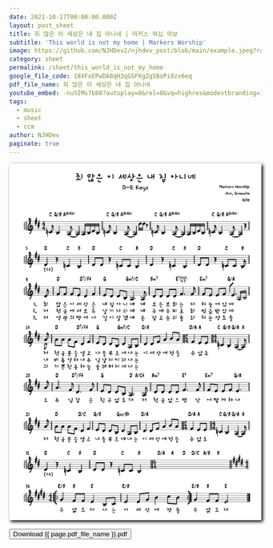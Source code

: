 ```yaml
---
date: 2021-10-17T00:00:00.000Z
layout: post_sheet
title: 죄 많은 이 세상은 내 집 아니네 | 마커스 워십 악보
subtitle: 'This world is not my home | Markers Worship'
image: https://github.com/NJHDev2/njhdev_post/blob/main/example.jpeg?raw=true
category: sheet
permalink: /sheet/this_world_is_not_my_home
google_file_code: 18XFoEPwDA8qH3qGSFKgZgSBoPi8zx6eq
pdf_file_name: 죄 많은 이 세상은 내 집 아니네
youtube_embed: -nu5IMs7b80?autoplay=0&rel=0&vq=highres&modestbranding=1
tags:
  - music
  - sheet
  - ccm
author: NJHDev
paginate: true
---
```

<img src="https://github.com/NJHDev2/njhdev_post/blob/main/sheet/%EC%A3%84%20%EB%A7%8E%EC%9D%80%20%EC%9D%B4%20%EC%84%B8%EC%83%81%EC%9D%80%20%EB%82%B4%20%EC%A7%91%20%EC%95%84%EB%8B%88%EB%84%A4.png?raw=true" style="filter: drop-shadow(3px 3px 3px #000)">

<button class="downloadbtn" type="button"
onclick="download()">
<i class="fa fa-cloud-download"></i> Download {{ page.pdf_file_name }}.pdf
</button>
